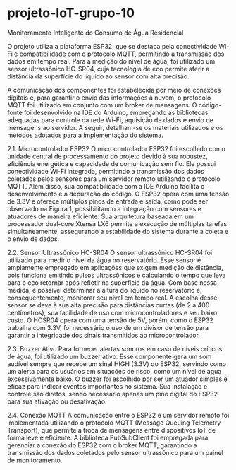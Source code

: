 # projeto-IoT-grupo-10
Monitoramento Inteligente do Consumo de Água Residencial

O projeto utiliza a plataforma ESP32, que se destaca pela conectividade Wi-Fi e
compatibilidade com o protocolo MQTT, permitindo a transmissão dos dados em tempo
real. Para a medição do nível de água, foi utilizado um sensor ultrassônico HC-SR04, cuja
tecnologia de eco permite aferir a distância da superfície do líquido ao sensor com alta
precisão.

A comunicação dos componentes foi estabelecida por meio de conexões digitais
e, para garantir o envio das informações à nuvem, o protocolo MQTT foi utilizado em
conjunto com um broker de mensagens. O código-fonte foi desenvolvido na IDE do
Arduino, empregando as bibliotecas adequadas para controle da rede Wi-Fi, aquisição de
dados e envio de mensagens ao servidor. A seguir, detalham-se os materiais utilizados e
os métodos adotados para a implementação do sistema.

2.1. Microcontrolador ESP32
O microcontrolador ESP32 foi escolhido como unidade central de processamento do
projeto devido à sua robustez, eficiência energética e capacidade de comunicação sem
fio. Ele possui conectividade Wi-Fi integrada, permitindo a transmissão dos dados
coletados pelos sensores para um servidor remoto utilizando o protocolo MQTT. Além
disso, sua compatibilidade com a IDE Arduino facilita o desenvolvimento e a depuração
do código.
O ESP32 opera com uma tensão de 3.3V e oferece múltiplos pinos de entrada e
saída, como pode ser observado na Figura 1, possibilitando a integração com sensores e
atuadores de maneira eficiente. Sua arquitetura baseada em um processador dual-core
Xtensa LX6 permite a execução de múltiplas tarefas simultaneamente, assegurando a
estabilidade do sistema durante a coleta e o envio de dados.

2.2. Sensor Ultrassônico HC-SR04
O sensor ultrassônico HC-SR04 foi utilizado para medir o nível da água no reservatório.
Esse sensor é amplamente empregado em aplicações que exigem medição de distância,
pois funciona emitindo pulsos ultrassônicos e calculando o tempo que leva para o eco
retornar após refletir na superfície da água. Com base nessa medida, é possível determinar
a altura do líquido no reservatório e, consequentemente, monitorar seu nível em tempo
real.
A escolha desse sensor se deve à sua alta precisão para distâncias curtas (de 2 a
400 centímetros), sua facilidade de uso com microcontroladores e seu baixo custo. O HCSR04 opera com uma tensão de 5V, porém, como o ESP32 trabalha com 3.3V, foi
necessário o uso de um divisor de tensão para garantir a integridade dos sinais
transmitidos ao microcontrolador.

2.3. Buzzer Ativo
Para fornecer alertas sonoros em caso de níveis críticos de água, foi utilizado um buzzer
ativo. Esse componente gera um som audível sempre que recebe um sinal HIGH (3.3V)
do ESP32, servindo como um alerta para os usuários em situações de risco, como um
nível de água excessivamente baixo.
O buzzer foi escolhido por ser um atuador simples e eficaz para indicar eventos
importantes no sistema. Sua instalação e controle são diretos, sendo necessário apenas
um pino digital do ESP32 para sua ativação ou desativação.

2.4. Conexão MQTT
A comunicação entre o ESP32 e um servidor remoto foi implementada utilizando o
protocolo MQTT (Message Queuing Telemetry Transport), que permite a troca de
mensagens entre dispositivos IoT de forma leve e eficiente. A biblioteca PubSubClient
foi empregada para gerenciar a conexão do ESP32 com o broker MQTT, garantindo a
transmissão dos dados coletados pelo sensor ultrassônico para um painel de
monitoramento.
